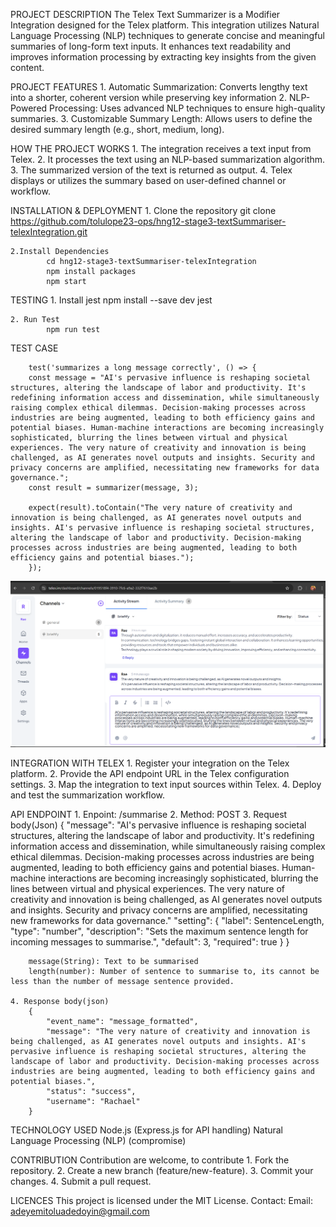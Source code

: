 ﻿PROJECT DESCRIPTION
    The Telex Text Summarizer is a Modifier Integration designed for the Telex platform. This integration utilizes Natural Language Processing (NLP) techniques to generate concise and meaningful summaries of long-form text inputs. It enhances text readability and improves information processing by extracting key insights from the given content.

PROJECT FEATURES
    1. Automatic Summarization: Converts lengthy text into a shorter, coherent version while preserving key information
    2. NLP-Powered Processing: Uses advanced NLP techniques to ensure high-quality summaries.
    3. Customizable Summary Length: Allows users to define the desired summary length (e.g., short, medium, long).

HOW THE PROJECT WORKS
    1. The integration receives a text input from Telex.
    2. It processes the text using an NLP-based summarization algorithm.
    3. The summarized version of the text is returned as output.
    4. Telex displays or utilizes the summary based on user-defined channel or workflow.

INSTALLATION & DEPLOYMENT
    1. Clone the repository
            git clone https://github.com/tolulope23-ops/hng12-stage3-textSummariser-telexIntegration.git

    2.Install Dependencies
            cd hng12-stage3-textSummariser-telexIntegration
            npm install packages
            npm start

TESTING
    1. Install jest
            npm install --save dev jest
    
    2. Run Test
            npm run test
    
TEST CASE

        test('summarizes a long message correctly', () => {
        const message = "AI's pervasive influence is reshaping societal structures, altering the landscape of labor and productivity. It's redefining information access and dissemination, while simultaneously raising complex ethical dilemmas. Decision-making processes across industries are being augmented, leading to both efficiency gains and potential biases. Human-machine interactions are becoming increasingly sophisticated, blurring the lines between virtual and physical experiences. The very nature of creativity and innovation is being challenged, as AI generates novel outputs and insights. Security and privacy concerns are amplified, necessitating new frameworks for data governance.";
        const result = summarizer(message, 3);
         
        expect(result).toContain("The very nature of creativity and innovation is being challenged, as AI generates novel outputs and insights. AI's pervasive influence is reshaping societal structures, altering the landscape of labor and productivity. Decision-making processes across industries are being augmented, leading to both efficiency gains and potential biases.");
        });

![image alt](https://github.com/tolulope23-ops/hng12-stage3-textSummariser-telexIntegration/blob/69aaf157a64a99d88b31770c032cb4fb9e92501c/telexScreenshot.png)

INTEGRATION WITH TELEX
    1. Register your integration on the Telex platform.
    2. Provide the API endpoint URL in the Telex configuration settings.
    3. Map the integration to text input sources within Telex.
    4. Deploy and test the summarization workflow.

API ENDPOINT
    1. Enpoint: /summarise
    2. Method: POST
    3. Request body(Json)
        {
            "message": "AI's pervasive influence is reshaping societal structures, altering the landscape of labor and productivity. It's redefining information access and dissemination, while simultaneously raising complex ethical dilemmas. Decision-making processes across industries are being augmented, leading to both efficiency gains and potential biases. Human-machine interactions are becoming increasingly sophisticated, blurring the lines between virtual and physical experiences. The very nature of creativity and innovation is being challenged, as AI generates novel outputs and insights. Security and privacy concerns are amplified, necessitating new frameworks for data governance."
            "setting": {
                "label": SentenceLength,
                "type": "number",
                "description": "Sets the maximum sentence length for incoming messages to summarise.",
                "default": 3,
                "required": true
            }
        }

        message(String): Text to be summarised
        length(number): Number of sentence to summarise to, its cannot be less than the number of message sentence provided.
    
    4. Response body(json)
        {
            "event_name": "message_formatted",
            "message": "The very nature of creativity and innovation is being challenged, as AI generates novel outputs and insights. AI's pervasive influence is reshaping societal structures, altering the landscape of labor and productivity. Decision-making processes across industries are being augmented, leading to both efficiency gains and potential biases.",
            "status": "success",
            "username": "Rachael"
        }
    
TECHNOLOGY USED
    Node.js (Express.js for API handling)
    Natural Language Processing (NLP) (compromise)

CONTRIBUTION
    Contribution are welcome, to contribute
    1. Fork the repository.
    2. Create a new branch (feature/new-feature).
    3. Commit your changes.
    4. Submit a pull request.

LICENCES
    This project is licensed under the MIT License.
    Contact: Email: adeyemitoluadedoyin@gmail.com
